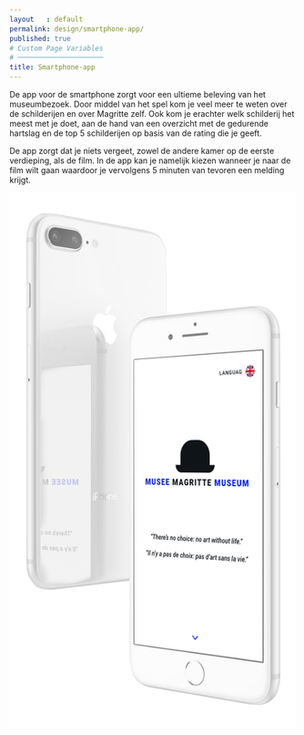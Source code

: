 ```yaml
---
layout   : default
permalink: design/smartphone-app/
published: true
# Custom Page Variables
# ─────────────────────
title: Smartphone-app
---
```

<div class="row">
    <div class="col-7">
        <div class="smart-text">
            <p>De app voor de smartphone zorgt voor een ultieme beleving van het museumbezoek. Door middel van het spel kom je veel meer te weten over de schilderijen en over Magritte zelf. Ook kom je erachter welk schilderij het meest met je doet, aan de hand van een overzicht met de gedurende hartslag en de top 5 schilderijen op basis van de rating die je geeft.</p>
            <p> 
            De app zorgt dat je niets vergeet, zowel de andere kamer op de eerste verdieping, als de film. In de app kan je namelijk kiezen wanneer je naar de film wilt gaan waardoor je vervolgens 5 minuten van tevoren een melding krijgt.
            </p>
        </div>
    </div>
    <div class="col-5">
        <img class="img-fluid" src="../../assets/img/mockups/iphone_home_groot.png">
    </div>
</div>
